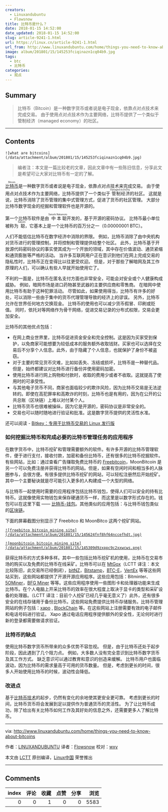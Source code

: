 ```yaml
---
creators:
  - Linuxandubuntu
  - Flowsnow
title: 比特币是什么？
date: 2018-01-15 14:52:00
date_updated: 2018-01-15 14:52:00
slug: article-9241-1.html
url: https://linux.cn/article-9241-1.html
url_from: http://www.linuxandubuntu.com/home/things-you-need-to-know-about-bitcoins
image: album/201801/15/145253fciqinazn1cq04b9.jpg
tags:
  - btc
  - 比特币
categories:
  - 观点
---
```


## Summary

> 比特币（Bitcoin）是一种数字货币或者说是电子现金，依靠点对点技术来完成交易。 由于使用点对点技术作为主要网络，比特币提供了一个类似于管制经济（managed economy）的社区。

***

<!-- more -->

## Contents

`![what are bitcoins](/data/attachment/album/201801/15/145253fciqinazn1cq04b9.jpg)`

> 
> 编者注：本文是一篇比较老的文章，因此文章中有一些陈旧信息，分享此文是希望可让大家对比特币有一定的了解。
> 
> 
> 

<ruby> <a href="http://www.linuxandubuntu.com/home/bitkey-a-linux-distribution-dedicated-for-conducting-bitcoin-transactions">  比特币 </a> <rt>  Bitcoin </rt></ruby> 是一种数字货币或者说是电子现金，依靠点对点技术来完成交易。 由于使用点对点技术作为主要网络，比特币提供了一个类似于<ruby> 管制经济 <rt>  managed economy </rt></ruby>的社区。 这就是说，比特币消除了货币管理的集中式管理方式，促进了货币的社区管理。 大部分比特币数字现金的挖掘和管理软件也是开源的。

第一个比特币软件是由<ruby> 中本聪 <rt>  Satoshi Nakamoto </rt></ruby>开发的，基于开源的密码协议。 比特币最小单位被称为<ruby> 聪 <rt>  Satoshi </rt></ruby>，它基本上是一个比特币的百万分之一（0.00000001 BTC）。

人们不能低估比特币在数字经济中消除的界限。 例如，比特币消除了由中央机构对货币进行的管理控制，并将控制和管理提供给整个社区。 此外，比特币基于开放源代码密码协议的事实使其成为一个开放的领域，其中存在价值波动、通货紧缩和通货膨胀等严格的活动。 当许多互联网用户正在意识到他们在网上完成交易的隐私性时，比特币正在变得比以往更受欢迎。 但是，对于那些了解暗网及其工作原理的人们，可以确认有些人早就开始使用它了。

不利的一面是，比特币在匿名支付方面也非常安全，可能会对安全或个人健康构成威胁。 例如，暗网市场是进口药物甚至武器的主要供应商和零售商。 在暗网中使用比特币有助于这种犯罪活动。 尽管如此，如果使用得当，比特币有许多的好处，可以消除一些由于集中的货币代理管理导致的经济上的谬误。 另外，比特币允许在世界任何地方交换现金。 比特币的使用也可以减少货币假冒、印刷或贬值。 同时，依托对等网络作为骨干网络，促进交易记录的分布式权限，交易会更加安全。

比特币的其他优点包括：

* 在网上商业世界里，比特币促进资金安全和完全控制。这是因为买家受到保护，以免商家可能想要为较低成本的服务额外收取钱财。买家也可以选择在交易后不分享个人信息。此外，由于隐藏了个人信息，也就保护了身份不被盗窃。
* 对于主要的常见货币灾难，比如如丢失、冻结或损坏，比特币是一种替代品。但是，始终都建议对比特币进行备份并使用密码加密。
* 使用比特币进行网上购物和付款时，收取的费用少或者不收取。这就提高了使用时的可承受性。
* 与其他电子货币不同，商家也面临较少的欺诈风险，因为比特币交易是无法逆转的。即使在高犯罪率和高欺诈的时刻，比特币也是有用的，因为在公开的公共总账（区块链）上难以对付某个人。
* 比特币货币也很难被操纵，因为它是开源的，密码协议是非常安全的。
* 交易也可以随时随地进行验证和批准。这是数字货币提供的灵活性水准。

还可以阅读 - [Bitkey：专用于比特币交易的 Linux 发行版](http://www.linuxandubuntu.com/home/bitkey-a-linux-distribution-dedicated-for-conducting-bitcoin-transactions)

### 如何挖掘比特币和完成必要的比特币管理任务的应用程序

在数字货币中，比特币挖矿和管理需要额外的软件。有许多开源的比特币管理软件，便于进行支付，接收付款，加密和备份比特币，还有很多的比特币挖掘软件。有些网站，比如：通过查看广告赚取免费比特币的 [Freebitcoin](https://freebitco.in/?r=2167375)，MoonBitcoin 是另一个可以免费注册并获得比特币的网站。但是，如果有空闲时间和相当多的人脉圈参与，会很方便。有很多提供比特币挖矿的网站，可以轻松注册然后开始挖矿。其中一个主要秘诀就是尽可能引入更多的人构建成一个大型的网络。

与比特币一起使用时需要的应用程序包括比特币钱包，使得人们可以安全的持有比特币。这就像使用实物钱包来保存硬通货币一样，而这里是以数字形式存在的。钱包可以在这里下载 —— [比特币-钱包](https://bitcoin.org/en/choose-your-wallet)。其他类似的应用包括：与比特币钱包类似的[区块链](https://blockchain.info/wallet/)。

下面的屏幕截图分别显示了 Freebitco 和 MoonBitco 这两个挖矿网站。

[`![freebitco bitcoin mining site](/data/attachment/album/201801/15/145624fnf8hf64nccefhdt.jpg)`](http://www.linuxandubuntu.com/uploads/2/1/1/5/21152474/freebitco-bitcoin-mining-site_orig.jpg)

[`![moonbitcoin bitcoin mining site](/data/attachment/album/201801/15/145309d9zxppc9c2xxwcws.png)`](http://www.linuxandubuntu.com/uploads/2/1/1/5/21152474/moonbitcoin-bitcoin-mining-site_orig.png)

获得比特币的方式多种多样。其中一些包括比特币挖矿机的使用，比特币在交易市场的购买以及免费的比特币在线采矿。比特币可以在 [MtGox](http://mtgox.com/)（LCTT 译注：本文比较陈旧，此交易所已经倒闭），[bitNZ](https://en.bitcoin.it/wiki/BitNZ)，[Bitstamp](https://www.bitstamp.net/)，[BTC-E](https://btc-e.com/)，[VertEx](https://www.vertexinc.com/) 等等这些网站买到，这些网站都提供了开源开源应用程序。这些应用包括：Bitminter、[5OMiner](https://www.downloadcloud.com/bitcoin-miner-software.html)，[BFG Miner](https://github.com/luke-jr/bfgminer) 等等。这些应用程序使用一些图形卡和处理器功能来生成比特币。在个人电脑上开采比特币的效率在很大程度上取决于显卡的类型和采矿设备的处理器。（LCTT 译注：目前个人挖矿已经几乎毫无意义了）此外，还有很多安全的在线存储用于备份比特币。这些网站免费提供比特币存储服务。比特币管理网站的例子包括：[xapo](https://xapo.com/) , [BlockChain](https://www.blockchain.com/) 等。在这些网站上注册需要有效的电子邮件和电话号码进行验证。 Xapo 通过电话应用程序提供额外的安全性，无论何时进行新的登录都需要做请求验证。

### 比特币的缺点

使用比特币数字货币所带来的众多优势不容忽视。 但是，由于比特币还处于起步阶段，因此遇到了几个阻力点。 例如，大多数人没有完全意识到比特币数字货币及其工作方式。 缺乏意识可以通过教育和意识的创造来缓解。 比特币用户也面临波动，因为比特币的需求量高于可用的货币数量。 但是，考虑到更长的时间，很多人开始使用比特币的时候，波动性会降低。

### 改进点

基于[比特币技术](https://en.wikipedia.org/wiki/Bitcoin)的起步，仍然有变化的余地使其更安全更可靠。 考虑到更长的时间，比特币货币将会发展到足以提供作为普通货币的灵活性。 为了让比特币成功，除了给出有关比特币如何工作及其好处的信息之外，还需要更多人了解比特币。

---

via: <http://www.linuxandubuntu.com/home/things-you-need-to-know-about-bitcoins>

作者：[LINUXANDUBUNTU](http://www.linuxandubuntu.com/) 译者：[Flowsnow](https://github.com/Flowsnow) 校对：[wxy](https://github.com/wxy)

本文由 [LCTT](https://github.com/LCTT/TranslateProject) 原创编译，[Linux中国](https://linux.cn/) 荣誉推出

***

## Comments


|   index |   评论 |   收藏 |   点赞 |   分享 |   浏览 |
|--------:|-------:|-------:|-------:|-------:|-------:|
|       0 |      0 |      1 |      0 |      0 |   5583 |
